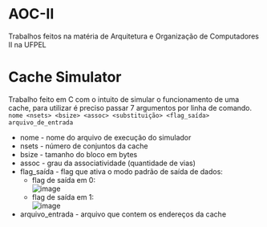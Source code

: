 # AOC-II
Trabalhos feitos na matéria de Arquitetura e Organização de Computadores II na UFPEL
# Cache Simulator
Trabalho feito em C com o intuito de simular o funcionamento de uma cache, para utilizar é preciso passar 7 argumentos por linha de comando.<br>
`nome <nsets> <bsize> <assoc> <substituição> <flag_saída> arquivo_de_entrada`
- nome - nome do arquivo de execução do simulador
- nsets - número de conjuntos da cache
- bsize - tamanho do bloco em bytes
- assoc - grau da associatividade (quantidade de vias)
- flag_saída - flag que ativa o modo padrão de saída de dados:
    - flag de saída em 0:<br>
      ![image](https://github.com/user-attachments/assets/bf8ce5d0-7b1e-4a71-af00-ac6a2ada17c8)
    - flag de saída em 1:<br>
      ![image](https://github.com/user-attachments/assets/fb88ce19-f1f4-400e-a451-74dab465a38c)
- arquivo_entrada - arquivo que contem os endereços da cache
